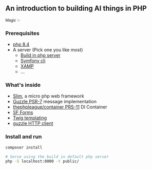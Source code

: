 ## An introduction to building AI things in PHP
<sub>Magic ✨</sub>

### Prerequisites

- [php 8.4](https://www.php.net/releases/8.4/en.php)
- A server (Pick one you like most)
  - [Build in php server](https://www.php.net/manual/en/features.commandline.webserver.php)
  - [Symfony cli](https://symfony.com/download)
  - [XAMP](https://www.apachefriends.org/)
  - ...

### What's inside

- [Slim](https://www.slimframework.com/), a micro php web framework
- [Guzzle PSR-7](https://github.com/guzzle/psr7) message implementation
- [thephpleague/container PRS-11](https://github.com/thephpleague/container) DI Container
- [SF Forms](https://symfony.com/doc/current/components/form.html)
- [Twig templating](https://twig.symfony.com/)
- [guzzle HTTP client](https://docs.guzzlephp.org/en/stable/overview.html)

### Install and run

```bash
composer install
```

```bash
# Serve using the build in default php server
php -S localhost:8000 -t public/
```
